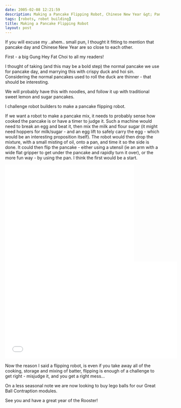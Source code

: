 ```yaml
---
date: 2005-02-08 12:21:59
description: Making a Pancake Flipping Robot, Chinese New Year &gt; Pancake Day Rolled Into One
tags: [robots, robot building]
title: Making a Pancake Flipping Robot
layout: post
---
```

If you will excuse my ..ahem.. small pun, I thought it fitting to mention that pancake day and Chinese New Year are so close to each other.

First - a big Gung Hey Fat Choi to all my readers!

I thought of taking (and this may be a bold step) the normal pancake we use for pancake day, and marrying this with crispy duck and hoi sin. Considering the normal pancakes used to roll the duck are thinner - that should be interesting.

We will probably have this with noodles, and follow it up with traditional sweet lemon and sugar pancakes.

I challenge robot builders to make a pancake flipping robot.

If we want a robot to make a pancake mix, it needs to probably sense how cooked the pancake is or have a timer to judge it. Such a machine would need to break an egg and beat it, then mix the milk and flour sugar (it might need hoppers for milk/sugar - and an egg lift to safely carry the egg - which would be an interesting proposition itself). The robot would then drop the mixture, with a small misting of oil, onto a pan, and time it so the side is done. It could then flip the pancake - either using a utensil (ie an arm with a wide flat gripper to get under the pancake and rapidly turn it over), or the more fun way - by using the pan. I think the first would be a start.

<iframe width="420" height="315" src="//www.youtube.com/embed/W_gxLKSsSIE?rel=0" frameborder="0" allowfullscreen="true"></iframe>
<iframe width="560" height="315" src="//www.youtube.com/embed/nv7VUqPE8AE?rel=0" frameborder="0" allowfullscreen="true"></iframe>

Now the reason I said a flipping robot, is even if you take away all of the cooking, storage and mixing of batter, flipping is enough of a challenge to get right - misjudge it, and you get a right mess...

On a less seasonal note we are now looking to buy lego balls for our Great Ball Contraption modules.

See you and have a great year of the Rooster!
